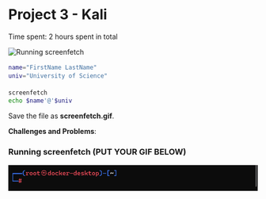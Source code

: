 # Project 3 - Kali

Time spent: 2 hours spent in total

<img src="screenfetch2.gif" alt="Running screenfetch">



```bash
name="FirstName LastName"
univ="University of Science"

screenfetch
echo $name'@'$univ
```

Save the file as **screenfetch.gif**.

**Challenges and Problems**: 

### Running screenfetch (PUT YOUR GIF BELOW)

<img src="screenfetch.gif" alt="Running screenfetch">
